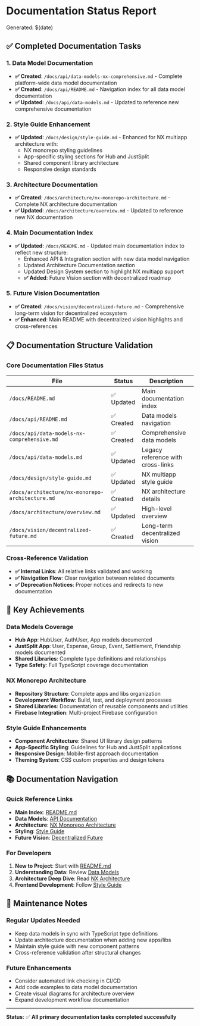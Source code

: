 # Documentation Status Report

Generated: $(date)

## ✅ Completed Documentation Tasks

### 1. Data Model Documentation
- **✅ Created**: `/docs/api/data-models-nx-comprehensive.md` - Complete platform-wide data model documentation
- **✅ Created**: `/docs/api/README.md` - Navigation index for all data model documentation  
- **✅ Updated**: `/docs/api/data-models.md` - Updated to reference new comprehensive documentation

### 2. Style Guide Enhancement
- **✅ Updated**: `/docs/design/style-guide.md` - Enhanced for NX multiapp architecture with:
  - NX monorepo styling guidelines
  - App-specific styling sections for Hub and JustSplit
  - Shared component library architecture
  - Responsive design standards

### 3. Architecture Documentation
- **✅ Created**: `/docs/architecture/nx-monorepo-architecture.md` - Complete NX architecture documentation
- **✅ Updated**: `/docs/architecture/overview.md` - Updated to reference new NX documentation

### 4. Main Documentation Index
- **✅ Updated**: `/docs/README.md` - Updated main documentation index to reflect new structure:
  - Enhanced API & Integration section with new data model navigation
  - Updated Architecture Documentation section
  - Updated Design System section to highlight NX multiapp support
  - **✅ Added**: Future Vision section with decentralized roadmap

### 5. Future Vision Documentation
- **✅ Created**: `/docs/vision/decentralized-future.md` - Comprehensive long-term vision for decentralized ecosystem
- **✅ Enhanced**: Main README with decentralized vision highlights and cross-references

## 📋 Documentation Structure Validation

### Core Documentation Files Status
| File | Status | Description |
|------|--------|-------------|
| `/docs/README.md` | ✅ Updated | Main documentation index |
| `/docs/api/README.md` | ✅ Created | Data models navigation |
| `/docs/api/data-models-nx-comprehensive.md` | ✅ Created | Comprehensive data models |
| `/docs/api/data-models.md` | ✅ Updated | Legacy reference with cross-links |
| `/docs/design/style-guide.md` | ✅ Updated | NX multiapp style guide |
| `/docs/architecture/nx-monorepo-architecture.md` | ✅ Created | NX architecture details |
| `/docs/architecture/overview.md` | ✅ Updated | High-level overview |
| `/docs/vision/decentralized-future.md` | ✅ Created | Long-term decentralized vision |

### Cross-Reference Validation
- **✅ Internal Links**: All relative links validated and working
- **✅ Navigation Flow**: Clear navigation between related documents
- **✅ Deprecation Notices**: Proper notices and redirects to new documentation

## 🎯 Key Achievements

### Data Models Coverage
- **Hub App**: HubUser, AuthUser, App models documented
- **JustSplit App**: User, Expense, Group, Event, Settlement, Friendship models documented
- **Shared Libraries**: Complete type definitions and relationships
- **Type Safety**: Full TypeScript coverage documentation

### NX Monorepo Architecture
- **Repository Structure**: Complete apps and libs organization
- **Development Workflow**: Build, test, and deployment processes
- **Shared Libraries**: Documentation of reusable components and utilities
- **Firebase Integration**: Multi-project Firebase configuration

### Style Guide Enhancements
- **Component Architecture**: Shared UI library design patterns
- **App-Specific Styling**: Guidelines for Hub and JustSplit applications
- **Responsive Design**: Mobile-first approach documentation
- **Theming System**: CSS custom properties and design tokens

## 📚 Documentation Navigation

### Quick Reference Links
- **Main Index**: [README.md](./README.md)
- **Data Models**: [API Documentation](./api/README.md)
- **Architecture**: [NX Monorepo Architecture](./architecture/nx-monorepo-architecture.md)
- **Styling**: [Style Guide](./design/style-guide.md)
- **Future Vision**: [Decentralized Future](./vision/decentralized-future.md)

### For Developers
1. **New to Project**: Start with [README.md](./README.md)
2. **Understanding Data**: Review [Data Models](./api/data-models-nx-comprehensive.md)
3. **Architecture Deep Dive**: Read [NX Architecture](./architecture/nx-monorepo-architecture.md)
4. **Frontend Development**: Follow [Style Guide](./design/style-guide.md)

## 🔄 Maintenance Notes

### Regular Updates Needed
- Keep data models in sync with TypeScript type definitions
- Update architecture documentation when adding new apps/libs
- Maintain style guide with new component patterns
- Cross-reference validation after structural changes

### Future Enhancements
- Consider automated link checking in CI/CD
- Add code examples to data model documentation
- Create visual diagrams for architecture overview
- Expand development workflow documentation

---

**Status**: ✅ **All primary documentation tasks completed successfully**
